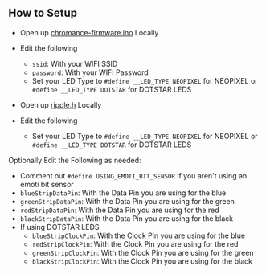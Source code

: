 How to Setup
---
- Open up [chromance-firmware.ino](https://github.com/ZackFreedman/Chromance/blob/main/chromance-firmware/chromance-firmware.ino) Locally
- Edit the following
  - `ssid`: With your WIFI SSID
  - `password`: With your WIFI Password
  - Set your LED Type to `#define __LED_TYPE NEOPIXEL` for NEOPIXEL or `#define __LED_TYPE DOTSTAR` for DOTSTAR LEDS

- Open up [ripple.h](https://github.com/ZackFreedman/Chromance/blob/main/chromance-firmware/ripple.h) Locally
- Edit the following
  - Set your LED Type to `#define __LED_TYPE NEOPIXEL` for NEOPIXEL or `#define __LED_TYPE DOTSTAR` for DOTSTAR LEDS

Optionally Edit the Following as needed:
  - Comment out `#define USING_EMOTI_BIT_SENSOR` if you aren't using an emoti bit sensor
  - `blueStripDataPin`: With the Data Pin you are using for the blue
  - `greenStripDataPin`: With the Data Pin you are using for the green
  - `redStripDataPin`: With the Data Pin you are using for the red
  - `blackStripDataPin`: With the Data Pin you are using for the black
  - If using DOTSTAR LEDS
    - `blueStripClockPin`: With the Clock Pin you are using for the blue
    - `redStripClockPin`: With the Clock Pin you are using for the red
    - `greenStripClockPin`: With the Clock Pin you are using for the green
    - `blackStripClockPin`: With the Clock Pin you are using for the black